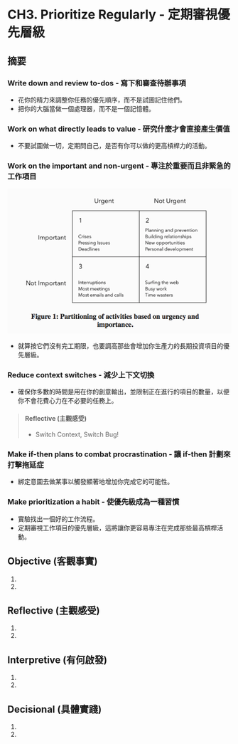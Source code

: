 # CH3. Prioritize Regularly - 定期審視優先層級

## 摘要
 
### Write down and review to-dos - 寫下和審查待辦事項

* 花你的精力來調整你任務的優先順序，而不是試圖記住他們。
* 把你的大腦當做一個處理器，而不是一個記憶體。

### Work on what directly leads to value - 研究什麼才會直接產生價值

* 不要試圖做一切，定期問自己，是否有你可以做的更高槓桿力的活動。

### Work on the important and non-urgent - 專注於重要而且非緊急的工作項目

![Figure1](https://github.com/adennis1984/BookClub/blob/master/TheEffectiveEngineer/CH3/Figure1.png?raw=true "Figure1") 

* 就算按它們沒有完工期限，也要調高那些會增加你生產力的長期投資項目的優先層級。

### Reduce context switches - 減少上下文切換

* 確保你多數的時間是用在你的創意輸出，並限制正在進行的項目的數量，以便你不會花費心力在不必要的任務上。
>
> #### Reflective (主觀感受) 
> * Switch Context, Switch Bug!


### Make if-then plans to combat procrastination - 讓 if-then 計劃來打擊拖延症

* 綁定意圖去做某事以觸發顯著地增加你完成它的可能性。

### Make prioritization a habit - 使優先級成為一種習慣

* 實驗找出一個好的工作流程。
* 定期審視工作項目的優先層級，這將讓你更容易專注在完成那些最高槓桿活動。

## Objective (客觀事實)
1. 
2. 

## Reflective (主觀感受) 
1. 
2. 

## Interpretive (有何啟發)
1. 
2. 
 
## Decisional (具體實踐)
1. 
2. 
